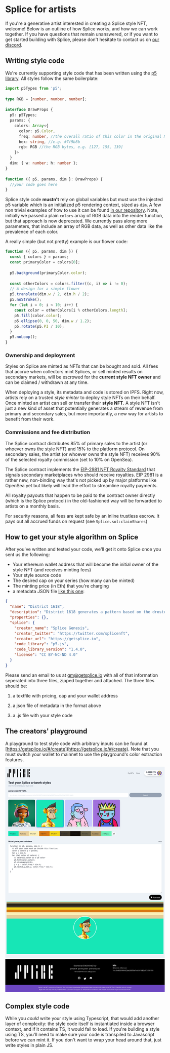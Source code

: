 # Splice for artists

If you're a generative artist interested in creating a Splice style NFT, welcome! Below is an outline of how Splice works, and how we can work together. If you have questions that remain unanswered, or if you want to get started building with Splice, please don't hesitate to contact us on [our discord](https://discord.gg/JhtT87y2BA). 

## Writing style code

We're currently supporting style code that has been written using the [p5 library](https://p5js.org/). All styles follow the same boilerplate:

```ts
import p5Types from 'p5';

type RGB = [number, number, number];

interface DrawProps {
  p5: p5Types;
  params: {
    colors: Array<{
      color: p5.Color,
      freq: number, //the overall ratio of this color in the original NFT, e.g. 0.42
      hex: string, //e.g. #7f9b8b
      rgb: RGB //the RGB bytes, e.g. [127, 155, 139]
    }>
  }
  dim: { w: number; h: number };
}

function ({ p5, params, dim }: DrawProps) {
  //your code goes here
}
```
Splice style code **mustn't** rely on global variables but must use the injected p5 variable which is an initialized p5 rendering context, sized as `dim`. A few non trivial examples of how to use it can be found [in our repository](https://github.com/SpliceNFT/splicenft/tree/main/renderers). Note, initially we passed a plain `colors` array of RGB data into the render function, but that approach is now deprecated. We currently pass along more parameters, that include an array of RGB data, as well as other data like the prevalence of each color.

A really simple (but not pretty) example is our flower code:

```js
function ({ p5, params, dim }) {
  const { colors } = params;
  const primaryColor = colors[0];

  p5.background(primaryColor.color);

  const otherColors = colors.filter((c, i) => i != 0);
  // A design for a simple flower
  p5.translate(dim.w / 2, dim.h / 2);
  p5.noStroke();
  for (let i = 0; i < 10; i++) {
    const color = otherColors[i % otherColors.length];
    p5.fill(color.color);
    p5.ellipse(0, 0, 50, dim.w / 1.2);
    p5.rotate(p5.PI / 10);
  }
  p5.noLoop();
}
```

### Ownership and deployment

Styles on Splice are minted as NFTs that can be bought and sold. All fees that accrue when collectors mint Splices, or sell minted results on secondary markets, will be escrowed for the **current style NFT owner** and can be claimed / withdrawn at any time. 

When deploying a style, its metadata and code is stored on IPFS. Right now, artists rely on a trusted *style minter* to deploy style NFTs on their behalf. Once minted an artist can sell or transfer their **style NFT**. A style NFT isn't just a new kind of asset that potentially generates a stream of revenue from primary and secondary sales, but more importantly, a new way for artists to benefit from their work.

### Commissions and fee distribution

The Splice contract distributes 85% of primary sales to the artist (or whoever owns the style NFT) and 15% to the platform protocol. On secondary sales, the artist (or whoever owns the style NFT) receives 90% of the selected royalty commission (set to 10% on OpenSea).

The Splice contract implements the [EIP-2981 NFT Royalty Standard](https://eips.ethereum.org/EIPS/eip-2981) that signals secondary marketplaces who should receive royalties. EIP 2981 is a rather new, non-binding way that's not picked up by major platforms like OpenSea yet but likely will lead the effort to streamline royalty payments. 

All royalty payouts that happen to be paid to the contract owner directly (which is the Splice protocol) in the old-fashioned way will be forwarded to artists on a monthly basis.

For security reasons, all fees are kept safe by an inline trustless escrow. It pays out all accrued funds on request (see `Splice.sol:claimShares`) 

## How to get your style algorithm on Splice 
After you've written and tested your code, we'll get it onto Splice once you sent us the following: 

- Your ethereum wallet address that will become the initial owner of the style NFT (and receives minting fees)
- Your style source code
- The desired cap on your series (how many can be minted)
- The minting price (in Eth) that you're charging 
- a metadata JSON file [like this one](https://github.com/SpliceNFT/splicenft/blob/main/renderers/District1618/metadata.json):  

```json
{
  "name": "District 1618",
  "description": "District 1618 generates a pattern based on the droste effect and golden mean (1.618).", 
  "properties": {}, 
  "splice": {
    "creator_name": "Splice Genesis", 
    "creator_twitter": "https://twitter.com/splicenft",
    "creator_url": "https://getsplice.io", 
    "code_library": "p5.js", 
    "code_library_version": "1.4.0",
    "license": "CC BY-NC-ND 4.0"
  } 
}
```
Please send an email to us at [gm@getsplice.io](mailto://gm@getsplice.io) with all of that information seperated into three files, zipped together and attached. The three files should be: 

1. a textfile with pricing, cap and your wallet address 

3. a json file of metadata in the format above  

5. a .js file with your style code


## The creators' playground

A playground to test style code with arbitrary inputs can be found at [https://getsplice.io/#/create](https://getsplice.io/#/create). Note that you must switch your wallet to mainnet to use the playground's color extraction features. 

![extract](img/playground.png)

## Complex style code

While you *could* write your style using Typescript, that would add another layer of complexity: the style code itself is instantiated inside a browser context, and if it contains TS, it would  fail to load. If you're building a style using TS, you'll need to make sure  your code is transpiled to Javascript before we can mint it. If you don't want to wrap your head around that, just write styles in plain JS.



